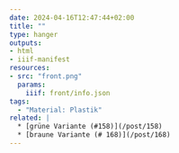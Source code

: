 ```yaml
---
date: 2024-04-16T12:47:44+02:00
title: ""
type: hanger
outputs:
- html
- iiif-manifest
resources:
- src: "front.png"
  params:
    iiif: front/info.json
tags:
  - "Material: Plastik"
related: |
  * [grüne Variante (#158)](/post/158)
  * [braune Variante (# 168)](/post/168)
---
```

